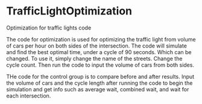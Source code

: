 # TrafficLightOptimization
Optimization for traffic lights code


The code for optimization is used for optimizing the traffic light from volume of cars per hour on both sides of the intersection. The code will simulate and find the best optimal time, under a cycle of 90 seconds. Which can be changed. To use it, simply change the name of the streets. Change the cycle count. Then run the code to input the volume of cars from both sides. 

THe code for the control group is to compare before and after results. Input the volume of cars and the cycle length after running the code to begin the simulation and get info such as average wait, combined wait, and wait for each intersection. 
